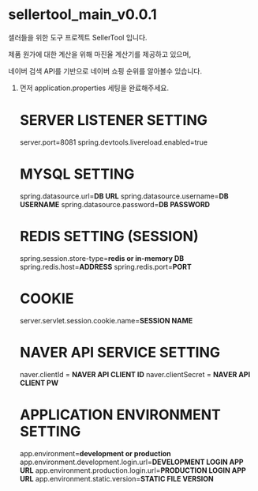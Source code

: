 # sellertool_main_v0.0.1

셀러들을 위한 도구 프로젝트 SellerTool 입니다.

제품 원가에 대한 계산을 위해 마진율 계산기를 제공하고 있으며,

네이버 검색 API를 기반으로 네이버 쇼핑 순위를 알아볼수 있습니다.

1. 먼저 application.properties 세팅을 완료해주세요.

    # SERVER LISTENER SETTING
    server.port=8081
    spring.devtools.livereload.enabled=true

    # MYSQL SETTING
    spring.datasource.url=**DB URL**
    spring.datasource.username=**DB USERNAME**
    spring.datasource.password=**DB PASSWORD**

    # REDIS SETTING (SESSION)
    spring.session.store-type=**redis or in-memory DB**
    spring.redis.host=**ADDRESS**
    spring.redis.port=**PORT**
    # COOKIE
    server.servlet.session.cookie.name=**SESSION NAME**

    # NAVER API SERVICE SETTING
    naver.clientId = **NAVER API CLIENT ID**
    naver.clientSecret = **NAVER API CLIENT PW**

    # APPLICATION ENVIRONMENT SETTING
    app.environment=**development or production**
    app.environment.development.login.url=**DEVELOPMENT LOGIN APP URL**
    app.environment.production.login.url=**PRODUCTION LOGIN APP URL**
    app.environment.static.version=**STATIC FILE VERSION**

